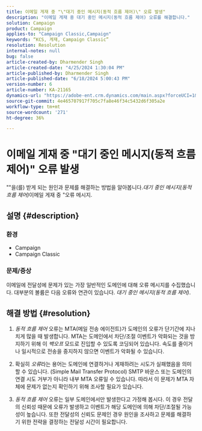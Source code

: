 ```yaml
---
title: 이메일 게재 중 "\"대기 중인 메시지(동적 흐름 제어)\" 오류 발생"
description: "이메일 게재 중 대기 중인 메시지(동적 흐름 제어) 오류를 해결합니다."
solution: Campaign
product: Campaign
applies-to: "Campaign Classic,Campaign"
keywords: “KCS, 게재, Campaign Classic”
resolution: Resolution
internal-notes: null
bug: false
article-created-by: Dharmender Singh
article-created-date: "4/25/2024 1:30:04 PM"
article-published-by: Dharmender Singh
article-published-date: "6/18/2024 5:00:43 PM"
version-number: 6
article-number: KA-21165
dynamics-url: "https://adobe-ent.crm.dynamics.com/main.aspx?forceUCI=1&pagetype=entityrecord&etn=knowledgearticle&id=099f07ea-0703-ef11-a1fe-6045bd03c412"
source-git-commit: 4e465707917f705c7fa8e46f34c5432d6f305a2e
workflow-type: tm+mt
source-wordcount: '271'
ht-degree: 36%

---
```


# 이메일 게재 중 &quot;대기 중인 메시지(동적 흐름 제어)&quot; 오류 발생


&quot;&quot;을(를) 받게 되는 원인과 문제를 해결하는 방법을 알아봅니다.*대기 중인 메시지(동적 흐름 제어)*&#x200B;이메일 게재 중 &quot;오류 메시지.

## 설명 {#description}


### <b>환경</b>

- Campaign
- Campaign Classic




### <b>문제/증상</b>

이메일에 전달성에 문제가 있는 가장 일반적인 도메인에 대해 오류 메시지를 수집했습니다. 대부분의 볼륨은 다음 오류와 연관이 있습니다. *대기 중인 메시지(동적 흐름 제어)*.


## 해결 방법 {#resolution}


1. *동적 흐름 제어* 오류는 MTA(메일 전송 에이전트)가 도메인의 오류가 단기간에 지나치게 많을 때 발생합니다. MTA는 도메인에서 차단/조절 이벤트가 악화되는 것을 방지하기 위해 이 *백오프* 모드로 진입할 수 있도록 코딩되어 있습니다. 속도를 줄이거나 일시적으로 전송을 중지하지 않으면 이벤트가 악화될 수 있습니다.


2. 확실히 *오류*&#x200B;라는 용어는 도메인에 연결하거나 게재하려는 시도가 실패했음을 의미할 수 있습니다. (Simple Mail Transfer Protocol) SMTP 바운스 또는 도메인의 연결 시도 거부가 아니라 내부 MTA 오류일 수 있습니다. 따라서 이 문제가 MTA 자체에 문제가 없는지 확인하기 위해 조사할 필요가 있습니다. 


3. *동적 흐름 제어* 오류는 일부 도메인에서만 발생한다고 가정해 봅시다. 이 경우 전달의 신뢰성 때문에 오류가 발생하고 이벤트가 해당 도메인에 의해 차단/조절될 가능성이 높습니다. 또한 전달성의 신뢰도 문제인 경우 원인을 조사하고 문제를 해결하기 위한 전략을 결정하는 전달성 시간이 필요합니다.

